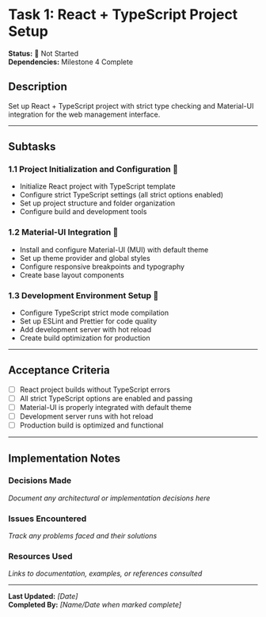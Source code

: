 # Task 1: React + TypeScript Project Setup

**Status:** 🔴 Not Started  
**Dependencies:** Milestone 4 Complete  

## Description
Set up React + TypeScript project with strict type checking and Material-UI integration for the web management interface.

---

## Subtasks

### 1.1 Project Initialization and Configuration 🔴
- Initialize React project with TypeScript template
- Configure strict TypeScript settings (all strict options enabled)
- Set up project structure and folder organization
- Configure build and development tools

### 1.2 Material-UI Integration 🔴
- Install and configure Material-UI (MUI) with default theme
- Set up theme provider and global styles
- Configure responsive breakpoints and typography
- Create base layout components

### 1.3 Development Environment Setup 🔴
- Configure TypeScript strict mode compilation
- Set up ESLint and Prettier for code quality
- Add development server with hot reload
- Create build optimization for production

---

## Acceptance Criteria
- [ ] React project builds without TypeScript errors
- [ ] All strict TypeScript options are enabled and passing
- [ ] Material-UI is properly integrated with default theme
- [ ] Development server runs with hot reload
- [ ] Production build is optimized and functional

---

## Implementation Notes

### Decisions Made
_Document any architectural or implementation decisions here_

### Issues Encountered  
_Track any problems faced and their solutions_

### Resources Used
_Links to documentation, examples, or references consulted_

---

**Last Updated:** _[Date]_  
**Completed By:** _[Name/Date when marked complete]_ 